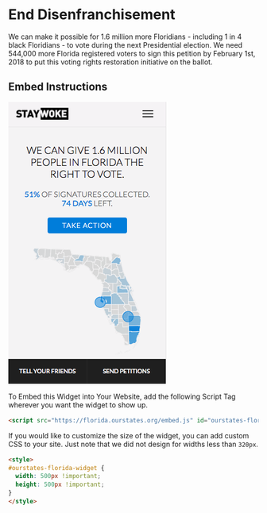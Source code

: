 End Disenfranchisement
===

We can make it possible for 1.6 million more Floridians - including 1 in 4 black Floridians - to vote during the next Presidential election. We need 544,000 more Florida registered voters to sign this petition by February 1st, 2018 to put this voting rights restoration initiative on the ballot.

Embed Instructions
---

![Widget](screenshot.png "Widget")

To Embed this Widget into Your Website, add the following Script Tag wherever you want the widget to show up.

```html
<script src="https://florida.ourstates.org/embed.js" id="ourstates-florida-script" defer></script>
```

If you would like to customize the size of the widget, you can add custom CSS to your site.  Just note that we did not design for widths less than `320px`.

```html
<style>
#ourstates-florida-widget {
  width: 500px !important;
  height: 500px !important;
}
</style>
```
